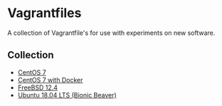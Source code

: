 # Vagrantfiles

A collection of Vagrantfile's for use with experiments on new software.

## Collection

- [CentOS 7](/centos/7/README.md)
- [CentOS 7 with Docker](/docker/centos/7/README.md)
- [FreeBSD 12.4](/freebsd/12.4/README.md)
- [Ubuntu 18.04 LTS (Bionic Beaver)](/ubuntu/bionic64/README.md)
